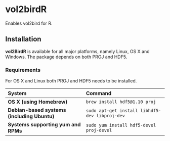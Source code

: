 
<!-- README.md is generated from README.Rmd. Please edit that file -->

# vol2birdR

Enables vol2bird for R.

## Installation

**vol2BirdR** is available for all major platforms, namely Linux, OS X
and Windows. The package depends on both PROJ and HDF5.

### Requirements

For OS X and Linux both PROJ and HDF5 needs to be installed.

| System                                      | Command                                        |
|:--------------------------------------------|:-----------------------------------------------|
| **OS X (using Homebrew)**                   | `brew install hdf5@1.10 proj`                  |
| **Debian-based systems (including Ubuntu)** | `sudo apt-get install libhdf5-dev libproj-dev` |
| **Systems supporting yum and RPMs**         | `sudo yum install hdf5-devel proj-devel`       |

